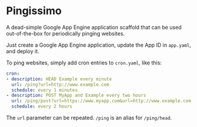 # Pingissimo

A dead-simple Google App Engine application scaffold that can be used
out-of-the-box for periodically pinging websites.

Just create a Google App Engine application, update the App ID in `app.yaml`,
and deploy it.

To ping websites, simply add cron entries to `cron.yaml`, like this:

```yaml
cron:
- description: HEAD Example every minute
  url: /ping?url=http://www.example.com
  schedule: every 1 minutes
- description: POST MyApp and Example every two hours
  url: /ping/post?url=https://www.myapp.com&url=http://www.example.com
  schedule: every 2 hours
```

The `url` parameter can be repeated. `/ping` is an alias for `/ping/head`.
